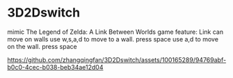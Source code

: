 # 3D2Dswitch
mimic The Legend of Zelda: A Link Between Worlds game feature:  Link can move on walls
use w,s,a,d to move to a wall.
press space
use a,d to move on the wall.
press space



https://github.com/zhangqingfan/3D2Dswitch/assets/100165289/94769abf-b0c0-4cec-b038-beb34ae12d04

